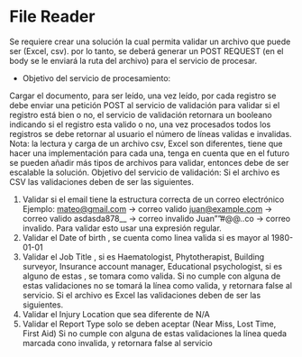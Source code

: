 # File Reader

Se requiere crear una solución la cual permita validar un archivo que puede ser (Excel, csv).
por lo tanto, se deberá generar un POST REQUEST (en el body se le enviará la ruta del archivo)
para el servicio de procesar.


* Objetivo del servicio de procesamiento:

Cargar el documento, para ser leído, una vez leído, por cada registro se debe enviar una
petición POST al servicio de validación para validar si el registro está bien o no, el servicio de
validación retornara un booleano indicando si el registro esta valido o no, una vez procesados
todos los registros se debe retornar al usuario el número de líneas validas e invalidas.
Nota: la lectura y carga de un archivo csv, Excel son diferentes, tiene que hacer una
implementación para cada una, tenga en cuenta que en el futuro se pueden añadir más tipos
de archivos para validar, entonces debe de ser escalable la solución.
Objetivo del servicio de validación:
Si el archivo es CSV las validaciones deben de ser las siguientes.

1) Validar si el email tiene la estructura correcta de un correo electrónico Ejemplo:
mateo@gmail.com -> correo valido
juan@example.com -> correo valido
asdasda878__ -> correo invalido
Juan””#@@..co -> correo invalido.
Para validar esto usar una expresión regular.
2) Validar el Date of birth , se cuenta como linea valida si es mayor al 1980-01-01
3) Validar el Job Title , si es Haematologist, Phytotherapist, Building surveyor, Insurance
account manager, Educational psychologist, si es alguno de estas , se tomara como
valida.
Si no cumple con alguna de estas validaciones no se tomará la línea como valida, y retornara
false al servicio.
Si el archivo es Excel las validaciones deben de ser las siguientes.
1) Validar el Injury Location que sea diferente de N/A
2) Validar el Report Type solo se deben aceptar (Near Miss, Lost Time, First Aid)
Si no cumple con alguna de estas validaciones la línea queda marcada cono invalida, y retornara
false al servicio
